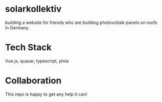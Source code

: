 # solarkollektiv
building a website for friends who are building photovoltaik panels on roofs in Germany.

# Tech Stack
Vue.js, quasar, typescript, pinia 

# Collaboration
This repo is happy to get any help it can!
